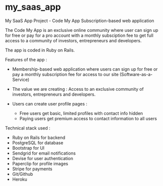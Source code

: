 # my_saas_app

My SaaS App Project - Code My App Subscription-based web application

The Code My App is an exclusive online community where user can sign up for free or pay for a pro account with a monthly subsciption fee to get full access to a community of investors, entrepreneurs and developers.

The app is coded in Ruby on Rails.

Features of the app :
- Membership-based web application where users can sign up for free or pay a monthly subscription fee for access to our site (Software-as-a-Service)

- The value we are creating : Access to an exclusive community of investors, entrepreneurs and developers.

- Users can create user profile pages :
    - Free users get basic, limited profiles with contact info hidden
    - Paying users get premium access to contact information to all users

Technical stack used :
- Ruby on Rails for backend
- PostgreSQL for database
- Bootstrap for UI
- Sendgrid for email notifications
- Devise for user authentication
- Paperclip for profile images
- Stripe for payments
- Git/Github
- Heroku
